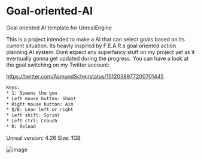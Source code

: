 # Goal-oriented-AI
Goal oriented AI template for UnrealEngine


This is a project intended to make a AI that can select goals based on its current situation. Its heavly inspired by F.E.A.R.s goal oriented action planning AI
system. Dont expect any superfancy stuff on my project yet as it eventually gonna get updated during the progress. You can have a look at the goal switching on my Twitter account:

https://twitter.com/AsmundSchei/status/1512038977200701445



```diff
Keys:
* 1: Spawns the gun
* Left mouse button: Shoot
* Right mouse button: Aim
* Q/E: Lean left or right
* Left shift: Sprint
* Left ctrl: Crouch
* R: Reload
```







Unreal version: 4.26 
Size: 1GB 


![image](https://user-images.githubusercontent.com/2607194/162960994-1bba5a07-bc58-4ec2-880a-3bf141240b08.png)


